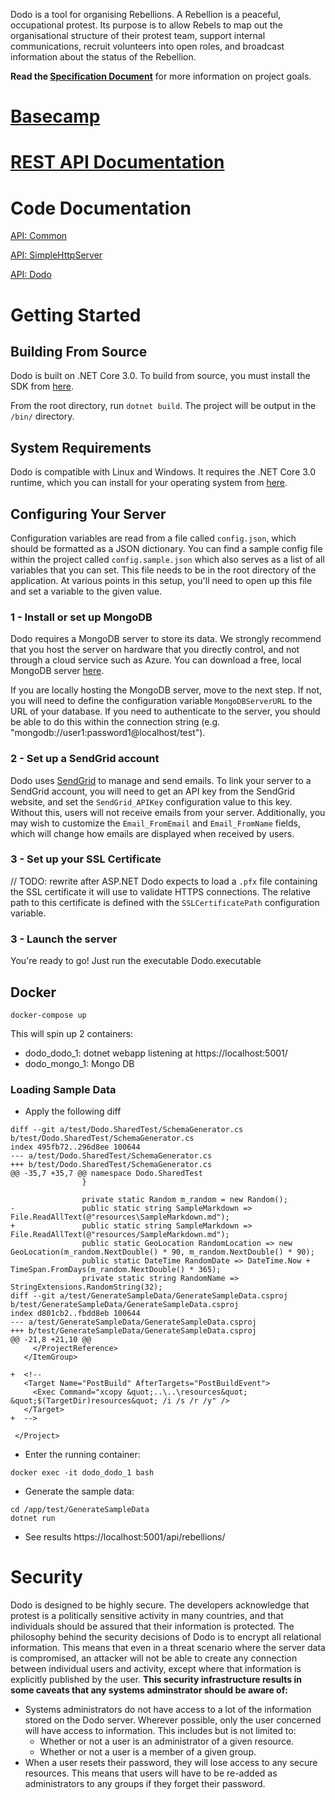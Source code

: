 Dodo is a tool for organising Rebellions. A Rebellion is a peaceful, occupational protest. 
Its purpose is to allow Rebels to map out the organisational structure of their protest 
team, support internal communications, recruit volunteers into open roles, and broadcast 
information about the status of the Rebellion.

**Read the [Specification Document](https://docs.google.com/document/d/1yjUkmxTiSCRLJ7weWW5JxJRUwE2LFJmo2SnO-Fwxggk/)** for more information on project goals.

# [Basecamp](https://3.basecamp.com/3559494/projects/14285600)

# [REST API Documentation](https://documenter.getpostman.com/view/8888079/SW15xbbc?version=latest)

# Code Documentation

[API: Common](https://code.organise.earth/sean/dodo/wikis/API:-Common)

[API: SimpleHttpServer](https://code.organise.earth/sean/dodo/wikis/API:-SimpleHttpServer)

[API: Dodo](https://code.organise.earth/sean/dodo/wikis/API:-Dodo)

# Getting Started

## Building From Source 

Dodo is built on .NET Core 3.0. To build from source, you must install the SDK from [here](https://dotnet.microsoft.com/download/dotnet-core/3.0).

From the root directory, run `dotnet build`. The project will be output in the `/bin/` directory.

## System Requirements

Dodo is compatible with Linux and Windows. It requires the .NET Core 3.0 runtime, which you can install for your operating system from [here](https://dotnet.microsoft.com/download/dotnet-core/3.0). 

## Configuring Your Server

Configuration variables are read from a file called `config.json`, which should be formatted as a JSON dictionary. You can find a sample config file within the project called `config.sample.json` which also serves as a list of all variables that you can set. This file needs to be in the root directory of the application. At various points in this setup, you'll need to open up this file and set a variable to the given value.

### 1 - Install or set up MongoDB

Dodo requires a MongoDB server to store its data. We strongly recommend that you host the server on hardware that you directly control, and not through a cloud service such as Azure. You can download a free, local MongoDB server [here](https://www.mongodb.com/community).

If you are locally hosting the MongoDB server, move to the next step. If not, you will need to define the configuration variable `MongoDBServerURL` to the URL of your database. If you need to authenticate to the server, you should be able to do this within the connection string (e.g. "mongodb://user1:password1@localhost/test").

### 2 - Set up a SendGrid account

Dodo uses [SendGrid](https://sendgrid.com/) to manage and send emails. To link your server to a SendGrid account, you will need to get an API key from the SendGrid website, and set the `SendGrid_APIKey` configuration value to this key. Without this, users will not receive emails from your server. Additionally, you may wish to customize the `Email_FromEmail` and `Email_FromName` fields, which will change how emails are displayed when received by users.

### 3 - Set up your SSL Certificate

// TODO: rewrite after ASP.NET
Dodo expects to load a `.pfx` file containing the SSL certificate it will use to validate HTTPS connections. The relative path to this certificate is defined with the `SSLCertificatePath` configuration variable.

### 3 - Launch the server

You're ready to go! Just run the executable Dodo.executable


## Docker

```
docker-compose up
```

This will spin up 2 containers:
* dodo_dodo_1: dotnet webapp listening at https://localhost:5001/
* dodo_mongo_1: Mongo DB

### Loading Sample Data

* Apply the following diff

```
diff --git a/test/Dodo.SharedTest/SchemaGenerator.cs b/test/Dodo.SharedTest/SchemaGenerator.cs
index 495fb72..296d8ee 100644
--- a/test/Dodo.SharedTest/SchemaGenerator.cs
+++ b/test/Dodo.SharedTest/SchemaGenerator.cs
@@ -35,7 +35,7 @@ namespace Dodo.SharedTest
                }
 
                private static Random m_random = new Random();
-               public static string SampleMarkdown => File.ReadAllText(@"resources\SampleMarkdown.md");
+               public static string SampleMarkdown => File.ReadAllText(@"resources/SampleMarkdown.md");
                public static GeoLocation RandomLocation => new GeoLocation(m_random.NextDouble() * 90, m_random.NextDouble() * 90);
                public static DateTime RandomDate => DateTime.Now + TimeSpan.FromDays(m_random.NextDouble() * 365);
                private static string RandomName => StringExtensions.RandomString(32);
diff --git a/test/GenerateSampleData/GenerateSampleData.csproj b/test/GenerateSampleData/GenerateSampleData.csproj
index d801cb2..fbdd8eb 100644
--- a/test/GenerateSampleData/GenerateSampleData.csproj
+++ b/test/GenerateSampleData/GenerateSampleData.csproj
@@ -21,8 +21,10 @@
     </ProjectReference>
   </ItemGroup>
 
+  <!--
   <Target Name="PostBuild" AfterTargets="PostBuildEvent">
     <Exec Command="xcopy &quot;..\..\resources&quot; &quot;$(TargetDir)resources&quot; /i /s /r /y" />
   </Target>
+  -->
 
 </Project>
```

* Enter the running container:

```
docker exec -it dodo_dodo_1 bash
```

* Generate the sample data:

```
cd /app/test/GenerateSampleData
dotnet run
```

* See results https://localhost:5001/api/rebellions/

# Security

Dodo is designed to be highly secure. The developers acknowledge that protest is a politically sensitive activity in many countries, and that individuals should be assured that their information is protected. The philosophy behind the security decisions of Dodo is to encrypt all relational information. This means that even in a threat scenario where the server data is compromised, an attacker will not be able to create any connection between individual users and activity, except where that information is explicitly published by the user. **This security infrastructure results in some caveats that any systems adminstrator should be aware of:**

- Systems administrators do not have access to a lot of the information stored on the Dodo server. Wherever possible, only the user concerned will have access to information. This includes but is not limited to:
  - Whether or not a user is an administrator of a given resource.
  - Whether or not a user is a member of a given group.
- When a user resets their password, they will lose access to any secure resources. This means that users will have to be re-added as administrators to any groups if they forget their password.
